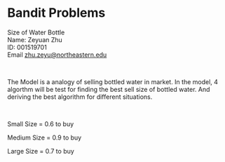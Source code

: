 # Bandit Problems
Size of Water Bottle
<br>
Name: Zeyuan Zhu<br>
ID: 001519701<br>
Email zhu.zeyu@northeastern.edu<br>

<br>

The Model is a analogy of selling bottled water in market. In the model, 4 algorthm will be test for finding the best sell size of bottled water. And deriving the best algorithm for different situations.

<br>

Small Size = 0.6 to buy

Medium Size = 0.9 to buy

Large Size = 0.7 to buy
